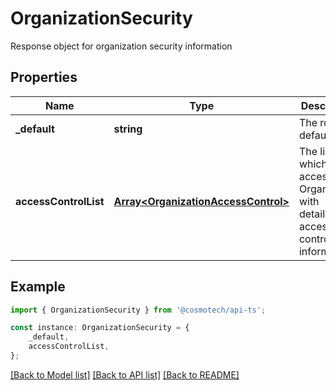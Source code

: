 # OrganizationSecurity

Response object for organization security information

## Properties

Name | Type | Description | Notes
------------ | ------------- | ------------- | -------------
**_default** | **string** | The role by default | [default to undefined]
**accessControlList** | [**Array&lt;OrganizationAccessControl&gt;**](OrganizationAccessControl.md) | The list which can access this Organization with detailed access control information | [default to undefined]

## Example

```typescript
import { OrganizationSecurity } from '@cosmotech/api-ts';

const instance: OrganizationSecurity = {
    _default,
    accessControlList,
};
```

[[Back to Model list]](../README.md#documentation-for-models) [[Back to API list]](../README.md#documentation-for-api-endpoints) [[Back to README]](../README.md)
